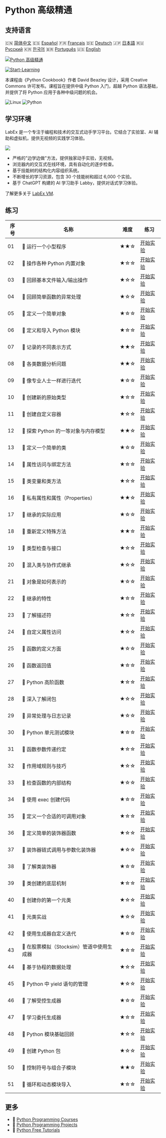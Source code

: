# Python 高级精通

## 支持语言

🇨🇳 [简体中文](README_zh.md) 🇪🇸 [Español](README_es.md) 🇫🇷 [Français](README_fr.md) 🇩🇪 [Deutsch](README_de.md) 🇯🇵 [日本語](README_ja.md) 🇷🇺 [Русский](README_ru.md) 🇰🇷 [한국어](README_ko.md) 🇧🇷 [Português](README_pt.md) 🇺🇸 [English](README.md) 

[![Python 高级精通](https://cover-creator.labex.io/the-advanced-python-mastery.png?lang=zh)](https://labex.io/zh/courses/the-advanced-python-mastery)

[![Start-Learning](https://img.shields.io/badge/Start-Learning-whitesmoke?style=for-the-badge)](https://labex.io/zh/courses/the-advanced-python-mastery)

本课程由《Python Cookbook》作者 David Beazley 设计，采用 Creative Commons 许可发布。课程旨在提供中级 Python 入门，超越 Python 语法基础，并提供了将 Python 应用于各种中级问题的机会。

![Linux](https://img.shields.io/badge/Linux-whitesmoke?style=for-the-badge&logo=linux)
![Python](https://img.shields.io/badge/Python-whitesmoke?style=for-the-badge&logo=python)


## 学习环境

LabEx 是一个专注于编程和技术的交互式动手学习平台。它结合了实验室、AI 辅助和虚拟机，提供无视频的实践学习体验。

![](https://tutorial-screenshot.getvm.io/images/vm-1725247253.png)

- 严格的"边学边做"方法，提供独家动手实验，无视频。
- 浏览器内的交互式在线环境，具有自动化的逐步检查。
- 基于技能树的结构化内容组织系统。
- 不断增长的学习资源，包含 30 个技能树和超过 6,000 个实验。
- 基于 ChatGPT 构建的 AI 学习助手 Labby，提供对话式学习体验。

了解更多关于 [LabEx VM](https://support.labex.io/using-labex/virtual-machine).

## 练习

|   序号 | 名称                                      | 难度   | 练习                                                                                                                                   |
|--------|-------------------------------------------|--------|----------------------------------------------------------------------------------------------------------------------------------------|
|     01 | 📖 运行一个小型程序                       | ★★☆    | <a target='_blank' href='https://labex.io/zh/tutorials/python-run-a-small-program-132390'>开始实验</a>                                 |
|     02 | 📖 操作各种 Python 内置对象               | ★☆☆    | <a target='_blank' href='https://labex.io/zh/tutorials/python-manipulate-various-built-in-python-objects-132391'>开始实验</a>          |
|     03 | 📖 回顾基本文件输入/输出操作              | ★☆☆    | <a target='_blank' href='https://labex.io/zh/tutorials/python-review-basic-file-i-o-132392'>开始实验</a>                               |
|     04 | 📖 回顾简单函数的异常处理                 | ★☆☆    | <a target='_blank' href='https://labex.io/zh/tutorials/python-review-simple-functions-exception-handling-132393'>开始实验</a>          |
|     05 | 📖 定义一个简单对象                       | ★☆☆    | <a target='_blank' href='https://labex.io/zh/tutorials/python-define-a-simple-object-132394'>开始实验</a>                              |
|     06 | 📖 定义和导入 Python 模块                 | ★☆☆    | <a target='_blank' href='https://labex.io/zh/tutorials/python-defining-and-importing-python-modules-132395'>开始实验</a>               |
|     07 | 📖 记录的不同表示方式                     | ★★☆    | <a target='_blank' href='https://labex.io/zh/tutorials/python-different-ways-of-representing-records-132428'>开始实验</a>              |
|     08 | 📖 各类数据分析问题                       | ★★☆    | <a target='_blank' href='https://labex.io/zh/tutorials/python-various-data-analysis-problems-132438'>开始实验</a>                      |
|     09 | 📖 像专业人士一样进行迭代                 | ★☆☆    | <a target='_blank' href='https://labex.io/zh/tutorials/python-iterate-like-a-pro-132442'>开始实验</a>                                  |
|     10 | 📖 创建新的原始类型                       | ★☆☆    | <a target='_blank' href='https://labex.io/zh/tutorials/python-make-a-new-primitive-type-132443'>开始实验</a>                           |
|     11 | 📖 创建自定义容器                         | ★☆☆    | <a target='_blank' href='https://labex.io/zh/tutorials/python-make-a-custom-container-132444'>开始实验</a>                             |
|     12 | 📖 探索 Python 的一等对象与内存模型       | ★★☆    | <a target='_blank' href='https://labex.io/zh/tutorials/python-exploring-python-s-first-class-objects-memory-model-132489'>开始实验</a> |
|     13 | 📖 定义一个简单的类                       | ★☆☆    | <a target='_blank' href='https://labex.io/zh/tutorials/python-define-a-simple-class-132490'>开始实验</a>                               |
|     14 | 📖 属性访问与绑定方法                     | ★☆☆    | <a target='_blank' href='https://labex.io/zh/tutorials/python-attribute-access-and-bound-methods-132491'>开始实验</a>                  |
|     15 | 📖 类变量和类方法                         | ★☆☆    | <a target='_blank' href='https://labex.io/zh/tutorials/python-class-variables-and-class-methods-132493'>开始实验</a>                   |
|     16 | 📖 私有属性和属性（Properties）           | ★★☆    | <a target='_blank' href='https://labex.io/zh/tutorials/python-private-attributes-and-properties-132494'>开始实验</a>                   |
|     17 | 📖 继承的实际应用                         | ★☆☆    | <a target='_blank' href='https://labex.io/zh/tutorials/python-practical-use-of-inheritance-132495'>开始实验</a>                        |
|     18 | 📖 重新定义特殊方法                       | ★★☆    | <a target='_blank' href='https://labex.io/zh/tutorials/python-redefining-special-methods-132496'>开始实验</a>                          |
|     19 | 📖 类型检查与接口                         | ★☆☆    | <a target='_blank' href='https://labex.io/zh/tutorials/python-type-checking-and-interfaces-132497'>开始实验</a>                        |
|     20 | 📖 混入类与协作式继承                     | ★☆☆    | <a target='_blank' href='https://labex.io/zh/tutorials/python-mixin-classes-and-cooperative-inheritance-132498'>开始实验</a>           |
|     21 | 📖 对象是如何表示的                       | ★☆☆    | <a target='_blank' href='https://labex.io/zh/tutorials/python-how-objects-are-represented-132499'>开始实验</a>                         |
|     22 | 📖 继承的特性                             | ★☆☆    | <a target='_blank' href='https://labex.io/zh/tutorials/python-behavior-of-inheritance-132500'>开始实验</a>                             |
|     23 | 📖 了解描述符                             | ★☆☆    | <a target='_blank' href='https://labex.io/zh/tutorials/python-learn-about-descriptors-132501'>开始实验</a>                             |
|     24 | 📖 自定义属性访问                         | ★☆☆    | <a target='_blank' href='https://labex.io/zh/tutorials/python-customizing-attribute-access-132502'>开始实验</a>                        |
|     25 | 📖 函数的定义方面                         | ★☆☆    | <a target='_blank' href='https://labex.io/zh/tutorials/python-definitional-aspects-of-functions-132503'>开始实验</a>                   |
|     26 | 📖 函数返回值                             | ★☆☆    | <a target='_blank' href='https://labex.io/zh/tutorials/python-returning-values-from-functions-132504'>开始实验</a>                     |
|     27 | 📖 Python 高阶函数                        | ★☆☆    | <a target='_blank' href='https://labex.io/zh/tutorials/python-python-s-higher-functions-132505'>开始实验</a>                           |
|     28 | 📖 深入了解闭包                           | ★☆☆    | <a target='_blank' href='https://labex.io/zh/tutorials/python-learn-more-about-closures-132506'>开始实验</a>                           |
|     29 | 📖 异常处理与日志记录                     | ★☆☆    | <a target='_blank' href='https://labex.io/zh/tutorials/python-exception-handling-and-logging-132507'>开始实验</a>                      |
|     30 | 📖 Python 单元测试模块                    | ★☆☆    | <a target='_blank' href='https://labex.io/zh/tutorials/python-python-unittest-module-132508'>开始实验</a>                              |
|     31 | 📖 函数参数传递约定                       | ★☆☆    | <a target='_blank' href='https://labex.io/zh/tutorials/python-function-argument-passing-conventions-132509'>开始实验</a>               |
|     32 | 📖 作用域规则与技巧                       | ★☆☆    | <a target='_blank' href='https://labex.io/zh/tutorials/python-scoping-rules-and-tricks-132510'>开始实验</a>                            |
|     33 | 📖 检查函数的内部结构                     | ★☆☆    | <a target='_blank' href='https://labex.io/zh/tutorials/python-inspect-the-internals-of-functions-132511'>开始实验</a>                  |
|     34 | 📖 使用 exec 创建代码                     | ★☆☆    | <a target='_blank' href='https://labex.io/zh/tutorials/python-create-code-with-exec-132512'>开始实验</a>                               |
|     35 | 📖 定义一个合适的可调用对象               | ★☆☆    | <a target='_blank' href='https://labex.io/zh/tutorials/python-define-a-proper-callable-object-132513'>开始实验</a>                     |
|     36 | 📖 定义简单的装饰器函数                   | ★☆☆    | <a target='_blank' href='https://labex.io/zh/tutorials/python-define-a-simple-decorator-functions-132514'>开始实验</a>                 |
|     37 | 📖 装饰器链式调用与参数化装饰器           | ★☆☆    | <a target='_blank' href='https://labex.io/zh/tutorials/python-decorator-chaining-and-parameterized-decorators-132515'>开始实验</a>     |
|     38 | 📖 了解类装饰器                           | ★☆☆    | <a target='_blank' href='https://labex.io/zh/tutorials/python-learn-about-class-decorators-132516'>开始实验</a>                        |
|     39 | 📖 类创建的底层机制                       | ★☆☆    | <a target='_blank' href='https://labex.io/zh/tutorials/python-low-level-of-class-creation-132517'>开始实验</a>                         |
|     40 | 📖 创建你的第一个元类                     | ★☆☆    | <a target='_blank' href='https://labex.io/zh/tutorials/python-create-your-first-metaclass-132519'>开始实验</a>                         |
|     41 | 📖 元类实战                               | ★☆☆    | <a target='_blank' href='https://labex.io/zh/tutorials/python-metaclasses-in-action-132521'>开始实验</a>                               |
|     42 | 📖 使用生成器自定义迭代                   | ★☆☆    | <a target='_blank' href='https://labex.io/zh/tutorials/python-customize-iteration-using-generators-132522'>开始实验</a>                |
|     43 | 📖 在股票模拟（Stocksim）管道中使用生成器 | ★☆☆    | <a target='_blank' href='https://labex.io/zh/tutorials/python-utilize-generators-for-stocksim-pipelines-132523'>开始实验</a>           |
|     44 | 📖 基于协程的数据处理                     | ★☆☆    | <a target='_blank' href='https://labex.io/zh/tutorials/python-coroutine-powered-data-processing-132524'>开始实验</a>                   |
|     45 | 📖 Python 中 yield 语句的管理             | ★☆☆    | <a target='_blank' href='https://labex.io/zh/tutorials/python-yield-statement-management-in-python-132525'>开始实验</a>                |
|     46 | 📖 了解受控生成器                         | ★☆☆    | <a target='_blank' href='https://labex.io/zh/tutorials/python-learn-about-managed-generators-132526'>开始实验</a>                      |
|     47 | 📖 学习委托生成器                         | ★☆☆    | <a target='_blank' href='https://labex.io/zh/tutorials/python-learn-about-delegating-generators-132527'>开始实验</a>                   |
|     48 | 📖 Python 模块基础回顾                    | ★☆☆    | <a target='_blank' href='https://labex.io/zh/tutorials/python-a-review-of-module-basics-132528'>开始实验</a>                           |
|     49 | 📖 创建 Python 包                         | ★☆☆    | <a target='_blank' href='https://labex.io/zh/tutorials/python-create-a-python-package-132529'>开始实验</a>                             |
|     50 | 📖 控制符号与组合子模块                   | ★★☆    | <a target='_blank' href='https://labex.io/zh/tutorials/python-controlling-symbols-and-combining-submodules-132530'>开始实验</a>        |
|     51 | 📖 循环和动态模块导入                     | ★☆☆    | <a target='_blank' href='https://labex.io/zh/tutorials/python-circular-and-dynamic-module-imports-132531'>开始实验</a>                 |

## 更多

- 🔗 [Python Programming Courses](https://github.com/labex-labs/awesome-programming-courses)
- 🔗 [Python Programming Projects](https://github.com/labex-labs/awesome-programming-projects)
- 🔗 [Python Free Tutorials](https://github.com/labex-labs/python-free-tutorials)

